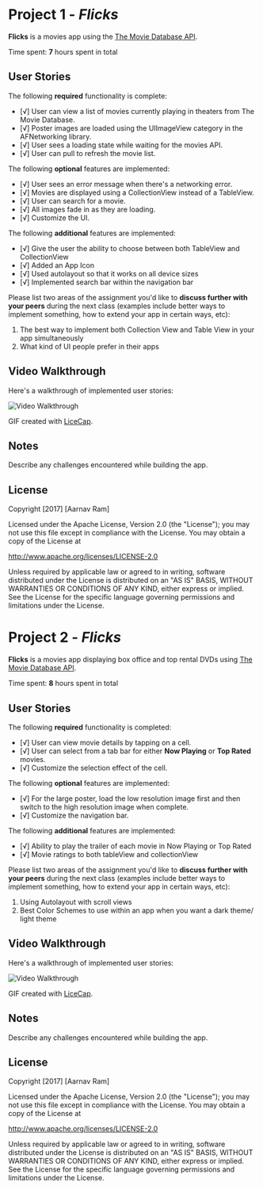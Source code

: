 # Project 1 - *Flicks*

**Flicks** is a movies app using the [The Movie Database API](http://docs.themoviedb.apiary.io/#).

Time spent: **7** hours spent in total

## User Stories

The following **required** functionality is complete:

- [√] User can view a list of movies currently playing in theaters from The Movie Database.
- [√] Poster images are loaded using the UIImageView category in the AFNetworking library.
- [√] User sees a loading state while waiting for the movies API.
- [√] User can pull to refresh the movie list.

The following **optional** features are implemented:

- [√] User sees an error message when there's a networking error.
- [√] Movies are displayed using a CollectionView instead of a TableView.
- [√] User can search for a movie.
- [√] All images fade in as they are loading.
- [√] Customize the UI.

The following **additional** features are implemented:

- [√] Give the user the ability to choose between both TableView and CollectionView
- [√] Added an App Icon
- [√] Used autolayout so that it works on all device sizes
- [√] Implemented search bar within the navigation bar



Please list two areas of the assignment you'd like to **discuss further with your peers** during the next class (examples include better ways to implement something, how to extend your app in certain ways, etc):

1. The best way to implement both Collection View and Table View in your app simultaneously
2. What kind of UI people prefer in their apps

## Video Walkthrough 

Here's a walkthrough of implemented user stories:

<img src='http://i.imgur.com/sr6N3e6.gif' title='Video Walkthrough' width='' alt='Video Walkthrough' />

GIF created with [LiceCap](http://www.cockos.com/licecap/).

## Notes

Describe any challenges encountered while building the app.

## License

Copyright [2017] [Aarnav Ram]

Licensed under the Apache License, Version 2.0 (the "License");
you may not use this file except in compliance with the License.
You may obtain a copy of the License at

http://www.apache.org/licenses/LICENSE-2.0

Unless required by applicable law or agreed to in writing, software
distributed under the License is distributed on an "AS IS" BASIS,
WITHOUT WARRANTIES OR CONDITIONS OF ANY KIND, either express or implied.
See the License for the specific language governing permissions and
limitations under the License.


# Project 2 - *Flicks*

**Flicks** is a movies app displaying box office and top rental DVDs using [The Movie Database API](http://docs.themoviedb.apiary.io/#).

Time spent: **8** hours spent in total

## User Stories

The following **required** functionality is completed:

- [√] User can view movie details by tapping on a cell.
- [√] User can select from a tab bar for either **Now Playing** or **Top Rated** movies.
- [√] Customize the selection effect of the cell.

The following **optional** features are implemented:

- [√] For the large poster, load the low resolution image first and then switch to the high resolution image when complete.
- [√] Customize the navigation bar.

The following **additional** features are implemented:

- [√] Ability to play the trailer of each movie in Now Playing or Top Rated
- [√] Movie ratings to both tableView and collectionView



Please list two areas of the assignment you'd like to **discuss further with your peers** during the next class (examples include better ways to implement something, how to extend your app in certain ways, etc):

1. Using Autolayout with scroll views
2. Best Color Schemes to use within an app when you want a dark theme/ light theme

## Video Walkthrough 

Here's a walkthrough of implemented user stories:

<img src='http://i.imgur.com/vYbBMgO.gifv' title='Video Walkthrough' width='' alt='Video Walkthrough' />

GIF created with [LiceCap](http://www.cockos.com/licecap/).

## Notes

Describe any challenges encountered while building the app.

## License

Copyright [2017] [Aarnav Ram]

Licensed under the Apache License, Version 2.0 (the "License");
you may not use this file except in compliance with the License.
You may obtain a copy of the License at

http://www.apache.org/licenses/LICENSE-2.0

Unless required by applicable law or agreed to in writing, software
distributed under the License is distributed on an "AS IS" BASIS,
WITHOUT WARRANTIES OR CONDITIONS OF ANY KIND, either express or implied.
See the License for the specific language governing permissions and
limitations under the License.
